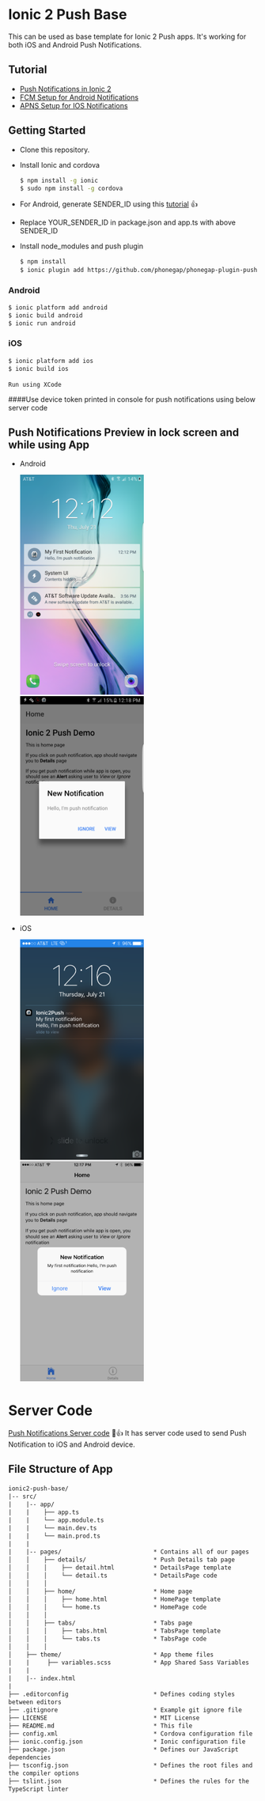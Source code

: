 Ionic 2 Push Base
=================

This can be used as base template for Ionic 2 Push apps. It's working for both iOS and Android Push Notifications.
  
## Tutorial
* [Push Notifications in Ionic 2](https://medium.com/@ankushaggarwal/push-notifications-in-ionic-2-658461108c59)
* [FCM Setup for Android Notifications](https://medium.com/@ankushaggarwal/gcm-setup-for-android-push-notifications-656cfdd8adbd)
* [APNS Setup for IOS Notifications](https://medium.com/@ankushaggarwal/generate-apns-certificate-for-ios-push-notifications-85e4a917d522)

## Getting Started

* Clone this repository.

* Install Ionic and cordova

    ```bash
    $ npm install -g ionic
    $ sudo npm install -g cordova
    ```

* For Android, generate SENDER_ID using this [tutorial](https://medium.com/@ankushaggarwal/gcm-setup-for-android-push-notifications-656cfdd8adbd) :+1:

* Replace YOUR_SENDER_ID in package.json and app.ts with above SENDER_ID
* Install node_modules and push plugin

    ```bash
    $ npm install
    $ ionic plugin add https://github.com/phonegap/phonegap-plugin-push --variable SENDER_ID=”YOUR_SENDER_ID”
    ```

### Android

    $ ionic platform add android
    $ ionic build android
    $ ionic run android


### iOS
    $ ionic platform add ios
    $ ionic build ios
    
    Run using XCode


####Use device token printed in console for push notifications using below server code

## Push Notifications Preview in lock screen and while using App

* Android
  
  <img src="screenshots/android_push.png" alt="Notification on Lock Screen" width="250"/>
  <img src="screenshots/android_alert.png" alt="Notification While Using App" width="250"/>

* iOS

  <img src="screenshots/ios_push.png" alt="Notification on Lock Screen" width="250"/>
  <img src="screenshots/ios_alert.png" alt="Notification While Using App" width="250"/>
    
 
Server Code
=================
[Push Notifications Server code](https://github.com/aggarwalankush/push-notification-server) :tada::+1:
It has server code used to send Push Notification to iOS and Android device.


## File Structure of App

```
ionic2-push-base/
|-- src/
|    |-- app/
|    |    ├── app.ts
|    |    └── app.module.ts
|    |    └── main.dev.ts
|    |    └── main.prod.ts 
|    |
|    |-- pages/                          * Contains all of our pages
│    │    ├── details/                   * Push Details tab page
│    │    │    ├── detail.html           * DetailsPage template
│    │    │    └── detail.ts             * DetailsPage code
│    │    │
│    │    ├── home/                      * Home page
│    │    │    ├── home.html             * HomePage template
│    │    │    └── home.ts               * HomePage code
│    │    │
│    │    ├── tabs/                      * Tabs page
│    │    │    ├── tabs.html             * TabsPage template
│    │    │    └── tabs.ts               * TabsPage code
│    │    │
│    ├── theme/                          * App theme files
|    |     ├── variables.scss            * App Shared Sass Variables
|    |
|    |-- index.html
|
├── .editorconfig                        * Defines coding styles between editors
├── .gitignore                           * Example git ignore file
├── LICENSE                              * MIT License
├── README.md                            * This file
├── config.xml                           * Cordova configuration file
├── ionic.config.json                    * Ionic configuration file
├── package.json                         * Defines our JavaScript dependencies
├── tsconfig.json                        * Defines the root files and the compiler options
├── tslint.json                          * Defines the rules for the TypeScript linter   
```

